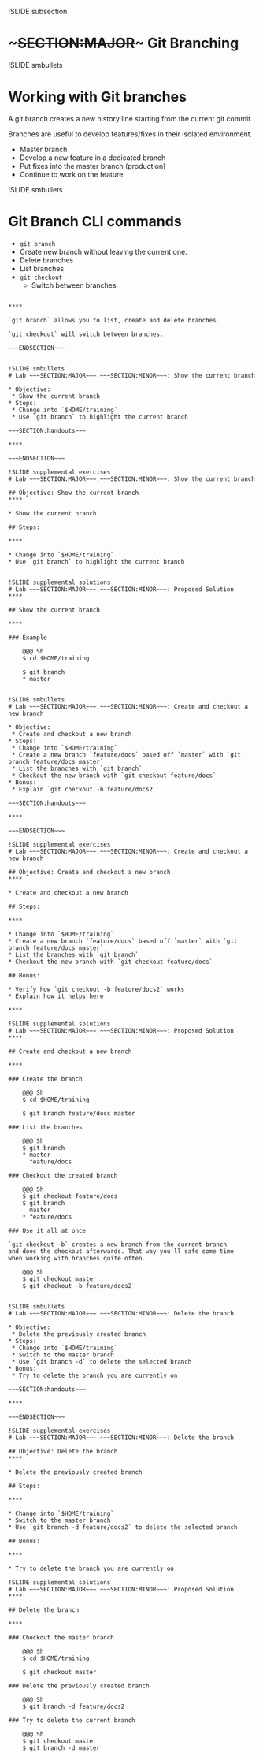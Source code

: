 !SLIDE subsection
# ~~~SECTION:MAJOR~~~ Git Branching


!SLIDE smbullets
# Working with Git branches

A git branch creates a new history line starting from the current
git commit.

Branches are useful to develop features/fixes in their isolated
environment.

* Master branch
* Develop a new feature in a dedicated branch
* Put fixes into the master branch (production)
* Continue to work on the feature

!SLIDE smbullets
# Git Branch CLI commands

* `git branch`
 * Create new branch without leaving the current one.
 * Delete branches
 * List branches
* `git checkout`
  * Switch between branches

~~~SECTION:handouts~~~

****

`git branch` allows you to list, create and delete branches.

`git checkout` will switch between branches.

~~~ENDSECTION~~~


!SLIDE smbullets
# Lab ~~~SECTION:MAJOR~~~.~~~SECTION:MINOR~~~: Show the current branch

* Objective:
 * Show the current branch
* Steps:
 * Change into `$HOME/training`
 * Use `git branch` to highlight the current branch

~~~SECTION:handouts~~~

****

~~~ENDSECTION~~~

!SLIDE supplemental exercises
# Lab ~~~SECTION:MAJOR~~~.~~~SECTION:MINOR~~~: Show the current branch

## Objective: Show the current branch
****

* Show the current branch

## Steps:

****

* Change into `$HOME/training`
* Use `git branch` to highlight the current branch


!SLIDE supplemental solutions
# Lab ~~~SECTION:MAJOR~~~.~~~SECTION:MINOR~~~: Proposed Solution
****

## Show the current branch

****

### Example

    @@@ Sh
    $ cd $HOME/training

    $ git branch
    * master


!SLIDE smbullets
# Lab ~~~SECTION:MAJOR~~~.~~~SECTION:MINOR~~~: Create and checkout a new branch

* Objective:
 * Create and checkout a new branch
* Steps:
 * Change into `$HOME/training`
 * Create a new branch `feature/docs` based off `master` with `git branch feature/docs master`
 * List the branches with `git branch`
 * Checkout the new branch with `git checkout feature/docs`
* Bonus:
 * Explain `git checkout -b feature/docs2`

~~~SECTION:handouts~~~

****

~~~ENDSECTION~~~

!SLIDE supplemental exercises
# Lab ~~~SECTION:MAJOR~~~.~~~SECTION:MINOR~~~: Create and checkout a new branch

## Objective: Create and checkout a new branch
****

* Create and checkout a new branch

## Steps:

****

* Change into `$HOME/training`
* Create a new branch `feature/docs` based off `master` with `git branch feature/docs master`
* List the branches with `git branch`
* Checkout the new branch with `git checkout feature/docs`

## Bonus:

* Verify how `git checkout -b feature/docs2` works
* Explain how it helps here

****

!SLIDE supplemental solutions
# Lab ~~~SECTION:MAJOR~~~.~~~SECTION:MINOR~~~: Proposed Solution
****

## Create and checkout a new branch

****

### Create the branch

    @@@ Sh
    $ cd $HOME/training

    $ git branch feature/docs master

### List the branches

    @@@ Sh
    $ git branch
    * master
      feature/docs

### Checkout the created branch

    @@@ Sh
    $ git checkout feature/docs
    $ git branch
      master
    * feature/docs

### Use it all at once

`git checkout -b` creates a new branch from the current branch
and does the checkout afterwards. That way you'll safe some time
when working with branches quite often.

    @@@ Sh
    $ git checkout master
    $ git checkout -b feature/docs2


!SLIDE smbullets
# Lab ~~~SECTION:MAJOR~~~.~~~SECTION:MINOR~~~: Delete the branch

* Objective:
 * Delete the previously created branch
* Steps:
 * Change into `$HOME/training`
 * Switch to the master branch
 * Use `git branch -d` to delete the selected branch
* Bonus:
 * Try to delete the branch you are currently on

~~~SECTION:handouts~~~

****

~~~ENDSECTION~~~

!SLIDE supplemental exercises
# Lab ~~~SECTION:MAJOR~~~.~~~SECTION:MINOR~~~: Delete the branch

## Objective: Delete the branch
****

* Delete the previously created branch

## Steps:

****

* Change into `$HOME/training`
* Switch to the master branch
* Use `git branch -d feature/docs2` to delete the selected branch

## Bonus:

****

* Try to delete the branch you are currently on

!SLIDE supplemental solutions
# Lab ~~~SECTION:MAJOR~~~.~~~SECTION:MINOR~~~: Proposed Solution
****

## Delete the branch

****

### Checkout the master branch

    @@@ Sh
    $ cd $HOME/training

    $ git checkout master

### Delete the previously created branch

    @@@ Sh
    $ git branch -d feature/docs2

### Try to delete the current branch

    @@@ Sh
    $ git checkout master
    $ git branch -d master

